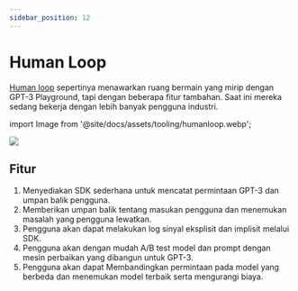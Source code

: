 ```yaml
---
sidebar_position: 12
---
```


# Human Loop

[Human loop](https://humanloop.com/) sepertinya menawarkan ruang bermain yang mirip dengan GPT-3 Playground, tapi dengan beberapa fitur tambahan. Saat ini mereka sedang bekerja dengan lebih banyak pengguna industri.

import Image from '@site/docs/assets/tooling/humanloop.webp';

<div style={{textAlign: 'center'}}>
  <img src={Image} style={{width: "750px"}}/>
</div>

## Fitur
1. Menyediakan SDK sederhana untuk mencatat permintaan GPT-3 dan umpan balik pengguna.
2. Memberikan umpan balik tentang masukan pengguna dan menemukan masalah yang pengguna lewatkan.
3. Pengguna akan dapat melakukan log sinyal eksplisit dan implisit melalui SDK.
4. Pengguna akan dengan mudah A/B test model dan prompt dengan mesin perbaikan yang dibangun untuk GPT-3.
5. Pengguna akan dapat Membandingkan permintaan pada model yang berbeda dan menemukan model terbaik serta mengurangi biaya.
